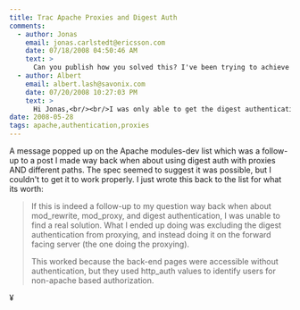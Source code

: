 ```yaml
---
title: Trac Apache Proxies and Digest Auth
comments:
  - author: Jonas
    email: jonas.carlstedt@ericsson.com
    date: 07/18/2008 04:50:46 AM
    text: >
      Can you publish how you solved this? I've been trying to achieve what you have done in your solution, but can only get the digest authentication to work for all the pages and not the selected few that I'm looking to have authentication on. It seems like Apache doesn't give me the Digest Domain parameters back.<br/><br/>Thanks.
  - author: Albert
    email: albert.lash@savonix.com
    date: 07/20/2008 10:27:03 PM
    text: >
      Hi Jonas,<br/><br/>I was only able to get the digest authentication working when the proxy url location is the same as the url on the proxied-to server.<br/><br/>For example:<br/><br/>www.example.com/proxy/<br/><br/>www.example.net/proxied-to/<br/><br/>didn't work for me, but this did:<br/><br/>www.example.com/example/ (proxy server)<br/><br/>www.example.net/example/ (proxied-to server)<br/><br/>Is this what you are faced with?
date: 2008-05-28
tags: apache,authentication,proxies
---
```

A message popped up on the Apache modules-dev list which was a follow-up to a post I made way back when about using digest auth with proxies AND different paths. The spec seemed to suggest it was possible, but I couldn't to get it to work properly. I just wrote this back to the list for what its worth:

<blockquote>
If this is indeed a follow-up to my question way back when about mod_rewrite, mod_proxy, and digest authentication, I was unable to find a real solution. What I ended up doing was excluding the digest authentication from proxying, and instead doing it on the forward facing server (the one doing the proxying).

This worked because the back-end pages were accessible without authentication, but they used http_auth values to identify users for non-apache based authorization.
</blockquote>

¥

